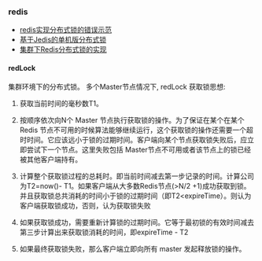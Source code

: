 ### redis 

- [redis实现分布式锁的错误示范](./RedisDistributeLockWrong.java)
- [基于Jedis的单机版分布式锁](./JedisDistributeLock.java)
- [集群下Redis分布式锁的实现](./ClusterRedisDistributeLock.java)


#### redLock

集群环境下的分布式锁。 多个Master节点情况下, redLock 获取锁思想:
1. 获取当前时间的毫秒数T1。

2. 按顺序依次向N个 Master 节点执行获取锁的操作。为了保证在某个在某个Redis
节点不可用的时候算法能够继续运行，这个获取锁的操作还需要一个超时时间。它应该远小于锁的过期时间。客户端向某个节点获取锁失败后，应立即尝试下一个节点。这里失败包括 Master节点不可用或者该节点上的锁已经被其他客户端持有。

3. 计算整个获取锁过程的总耗时。即当前时间减去第一步记录的时间。计算公司为T2=now()- T1。如果客户端从大多数Redis节点(>N/2 +1)成功获取到锁。并且获取锁总共消耗的时间小于锁的过期时间（即T2<expireTime）。则认为客户端获取锁成功，否则，认为获取锁失败

4. 如果获取锁成功，需要重新计算锁的过期时间。它等于最初锁的有效时间减去第三步计算出来获取锁消耗的时间，即expireTime - T2

5. 如果最终获取锁失败，那么客户端立即向所有 master 发起释放锁的操作。